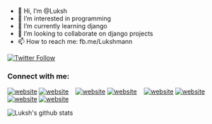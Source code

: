 - 👋 Hi, I’m @Luksh
- 👀 I’m interested in programming
- 🌱 I’m currently learning django
- 💞️ I’m looking to collaborate on django projects
- 📫 How to reach me: fb.me/Lukshmann

[![Twitter Follow](https://img.shields.io/twitter/follow/Beluksh?color=1DA1F2&logo=twitter&style=for-the-badge)](https://twitter.com/intent/follow?original_referer=https%3A%2F%2Fgithub.com%2FBeluksh&screen_name=Beluksh)

### Connect with me:

[![website](./img/globe-light.svg)](https://laxmanmaharjan.info.np#gh-light-mode-only)
[![website](./img/globe-dark.svg)](https://laxmanmaharjan.info.np#gh-dark-mode-only)
&nbsp;&nbsp;
[![website](./img/twitter-light.svg)](https://twitter.com/Beluksh#gh-light-mode-only)
[![website](./img/twitter-dark.svg)](https://twitter.com/Beluksh#gh-dark-mode-only)
&nbsp;&nbsp;
[![website](./img/linkedin-light.svg)](https://linkedin.com/in/Luksh#gh-light-mode-only)
[![website](./img/linkedin-dark.svg)](https://linkedin.com/in/Luksh#gh-dark-mode-only)
&nbsp;&nbsp;
[![website](./img/instagram-light.svg)](https://instagram.com/Lukshmann#gh-light-mode-only)
[![website](./img/instagram-dark.svg)](https://instagram.com/Lukshmann#gh-dark-mode-only)

</details>

[website]: https://laxmanmaharjan.info.np
[twitter]: https://twitter.com/Beluksh
[instagram]: https://instagram.com/Lukshmann
[linkedin]: https://linkedin.com/in/Luksh

<img align="left" alt="Luksh's github stats" src="https://github-readme-stats.vercel.app/api?username=Luksh&show_icons=truehide_border=true" />

<!---
Luksh/Luksh is a ✨ special ✨ repository because its `README.md` (this file) appears on your GitHub profile.
You can click the Preview link to take a look at your changes.
--->
